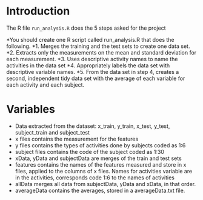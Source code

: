 # Introduction

The R file `run_analysis.R` does the 5 steps asked for the project

*You should create one R script called run_analysis.R that does the following. 
*1. Merges the training and the test sets to create one data set.
*2. Extracts only the measurements on the mean and standard deviation for each measurement. 
*3. Uses descriptive activity names to name the activities in the data set
*4. Appropriately labels the data set with descriptive variable names. 
*5. From the data set in step 4, creates a second, independent tidy data set with the average of each variable for each activity and each subject.



# Variables

* Data extracted from the dataset: x_train, y_train, x_test, y_test, subject_train and subject_test
* x files contains the measurement for the features
* y files contains the types of activities done by subjects coded as 1:6
* subject files contains the code of the subject coded as 1:30
* xData, yData and subjectData are merges of the train and test sets
* features contains the names of the features measured and store in x files, applied to the columns of x files. Names for activities variable are in the activities, corresponds code 1:6 to the names of activities
* allData merges all data from  subjectData, yData and xData, in that order.
* averageData contains the averages, stored in a averageData.txt file.
